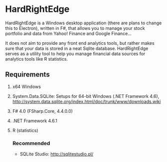 # HardRightEdge

HardRightEdge is a Windows desktop application (there are plans to change this to Electron), written in F#, that allows you to manage your stock portfolio and data from Yahoo! Finance and Google Finance...

It does not aim to provide any front end analytics tools, but rather makes sure that your data is stored in a neat Sqlite database. HardRightEdge serves as a utility tool to help you manage financial data sources for analytics tools like R statistics.

## Requirements

1. x64 Windows
2. System.Data.SQLite: Setups for 64-bit Windows (.NET Framework 4.6), http://system.data.sqlite.org/index.html/doc/trunk/www/downloads.wiki
3. F# 4.0 (FSharp.Core, 4.4.0.0)
4. .NET Framework 4.6.1
5. R (statistics)

	### Recommended

	* SQLite Studio: http://sqlitestudio.pl/

